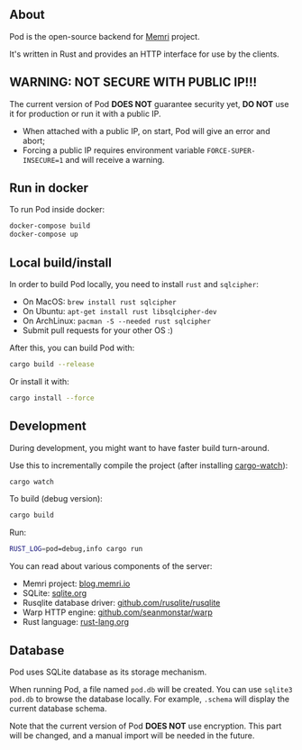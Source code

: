 ## About

Pod is the open-source backend for [Memri](https://blog.memri.io/) project.

It's written in Rust and provides an HTTP interface for use by the clients.

## WARNING: NOT SECURE WITH PUBLIC IP!!!

The current version of Pod **DOES NOT** guarantee security yet, **DO NOT** use it for production or run it with a public IP.

* When attached with a public IP, on start, Pod will give an error and abort;
* Forcing a public IP requires environment variable `FORCE-SUPER-INSECURE=1` and will receive a warning.

## Run in docker
To run Pod inside docker:
```sh
docker-compose build
docker-compose up
```


## Local build/install

In order to build Pod locally, you need to install `rust` and `sqlcipher`:

* On MacOS: `brew install rust sqlcipher`
* On Ubuntu: `apt-get install rust libsqlcipher-dev`
* On ArchLinux: `pacman -S --needed rust sqlcipher`
* Submit pull requests for your other OS :)

After this, you can build Pod with:
```sh
cargo build --release
```

Or install it with:
```sh
cargo install --force
```


## Development
During development, you might want to have faster build turn-around.

Use this to incrementally compile the project (after installing [cargo-watch](https://gitlab.memri.io/memri/ios-application)):
```sh
cargo watch
```

To build (debug version):
```sh
cargo build
```

Run:
```sh
RUST_LOG=pod=debug,info cargo run
```

You can read about various components of the server:

* Memri project: [blog.memri.io](https://blog.memri.io/)
* SQLite: [sqlite.org](https://sqlite.org)
* Rusqlite database driver: [github.com/rusqlite/rusqlite](https://github.com/rusqlite/rusqlite)
* Warp HTTP engine: [github.com/seanmonstar/warp](https://github.com/seanmonstar/warp)
* Rust language: [rust-lang.org](https://www.rust-lang.org/)


## Database
Pod uses SQLite database as its storage mechanism.

When running Pod, a file named `pod.db` will be created. You can use `sqlite3 pod.db` to browse the database locally. For example, `.schema` will display the current database schema.

Note that the current version of Pod **DOES NOT** use encryption.
This part will be changed, and a manual import will be needed in the future.
